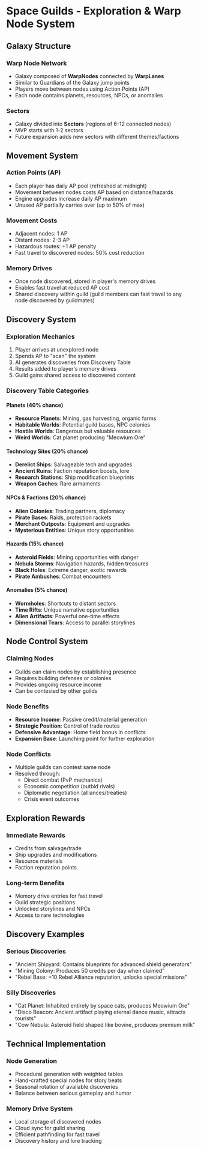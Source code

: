# Space Guilds - Exploration & Warp Node System

## Galaxy Structure

### Warp Node Network
- Galaxy composed of **WarpNodes** connected by **WarpLanes**
- Similar to Guardians of the Galaxy jump points
- Players move between nodes using Action Points (AP)
- Each node contains planets, resources, NPCs, or anomalies

### Sectors
- Galaxy divided into **Sectors** (regions of 6-12 connected nodes)
- MVP starts with 1-2 sectors
- Future expansion adds new sectors with different themes/factions

## Movement System

### Action Points (AP)
- Each player has daily AP pool (refreshed at midnight)
- Movement between nodes costs AP based on distance/hazards
- Engine upgrades increase daily AP maximum
- Unused AP partially carries over (up to 50% of max)

### Movement Costs
- Adjacent nodes: 1 AP
- Distant nodes: 2-3 AP
- Hazardous routes: +1 AP penalty
- Fast travel to discovered nodes: 50% cost reduction

### Memory Drives
- Once node discovered, stored in player's memory drives
- Enables fast travel at reduced AP cost
- Shared discovery within guild (guild members can fast travel to any node discovered by guildmates)

## Discovery System

### Exploration Mechanics
1. Player arrives at unexplored node
2. Spends AP to "scan" the system
3. AI generates discoveries from Discovery Table
4. Results added to player's memory drives
5. Guild gains shared access to discovered content

### Discovery Table Categories

#### Planets (40% chance)
- **Resource Planets**: Mining, gas harvesting, organic farms
- **Habitable Worlds**: Potential guild bases, NPC colonies
- **Hostile Worlds**: Dangerous but valuable resources
- **Weird Worlds**: Cat planet producing "Meowium Ore"

#### Technology Sites (20% chance)
- **Derelict Ships**: Salvageable tech and upgrades
- **Ancient Ruins**: Faction reputation boosts, lore
- **Research Stations**: Ship modification blueprints
- **Weapon Caches**: Rare armaments

#### NPCs & Factions (20% chance)
- **Alien Colonies**: Trading partners, diplomacy
- **Pirate Bases**: Raids, protection rackets
- **Merchant Outposts**: Equipment and upgrades
- **Mysterious Entities**: Unique story opportunities

#### Hazards (15% chance)
- **Asteroid Fields**: Mining opportunities with danger
- **Nebula Storms**: Navigation hazards, hidden treasures
- **Black Holes**: Extreme danger, exotic rewards
- **Pirate Ambushes**: Combat encounters

#### Anomalies (5% chance)
- **Wormholes**: Shortcuts to distant sectors
- **Time Rifts**: Unique narrative opportunities
- **Alien Artifacts**: Powerful one-time effects
- **Dimensional Tears**: Access to parallel storylines

## Node Control System

### Claiming Nodes
- Guilds can claim nodes by establishing presence
- Requires building defenses or colonies
- Provides ongoing resource income
- Can be contested by other guilds

### Node Benefits
- **Resource Income**: Passive credit/material generation
- **Strategic Position**: Control of trade routes
- **Defensive Advantage**: Home field bonus in conflicts
- **Expansion Base**: Launching point for further exploration

### Node Conflicts
- Multiple guilds can contest same node
- Resolved through:
  - Direct combat (PvP mechanics)
  - Economic competition (outbid rivals)
  - Diplomatic negotiation (alliances/treaties)
  - Crisis event outcomes

## Exploration Rewards

### Immediate Rewards
- Credits from salvage/trade
- Ship upgrades and modifications
- Resource materials
- Faction reputation points

### Long-term Benefits
- Memory drive entries for fast travel
- Guild strategic positions
- Unlocked storylines and NPCs
- Access to rare technologies

## Discovery Examples

### Serious Discoveries
- "Ancient Shipyard: Contains blueprints for advanced shield generators"
- "Mining Colony: Produces 50 credits per day when claimed"
- "Rebel Base: +10 Rebel Alliance reputation, unlocks special missions"

### Silly Discoveries  
- "Cat Planet: Inhabited entirely by space cats, produces Meowium Ore"
- "Disco Beacon: Ancient artifact playing eternal dance music, attracts tourists"
- "Cow Nebula: Asteroid field shaped like bovine, produces premium milk"

## Technical Implementation

### Node Generation
- Procedural generation with weighted tables
- Hand-crafted special nodes for story beats
- Seasonal rotation of available discoveries
- Balance between serious gameplay and humor

### Memory Drive System
- Local storage of discovered nodes
- Cloud sync for guild sharing
- Efficient pathfinding for fast travel
- Discovery history and lore tracking